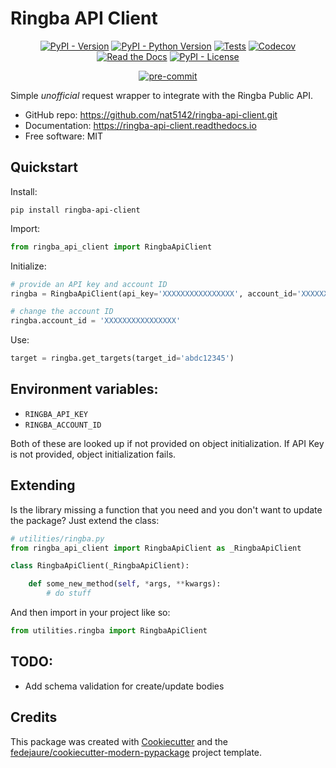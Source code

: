 
# Ringba API Client


<div align="center">

[![PyPI - Version](https://img.shields.io/pypi/v/ringba-api-client.svg)](https://pypi.python.org/pypi/ringba-api-client)
[![PyPI - Python Version](https://img.shields.io/pypi/pyversions/ringba-api-client.svg)](https://pypi.python.org/pypi/ringba-api-client)
[![Tests](https://github.com/nat5142/ringba-api-client/workflows/tests/badge.svg)](https://github.com/nat5142/ringba-api-client/actions?workflow=tests)
[![Codecov](https://codecov.io/gh/nat5142/ringba-api-client/branch/main/graph/badge.svg)](https://codecov.io/gh/nat5142/ringba-api-client)
[![Read the Docs](https://readthedocs.org/projects/ringba-api-client/badge/)](https://ringba-api-client.readthedocs.io/)
[![PyPI - License](https://img.shields.io/pypi/l/ringba-api-client.svg)](https://pypi.python.org/pypi/ringba-api-client)

<!-- [![Black](https://img.shields.io/badge/code%20style-black-000000.svg)](https://github.com/psf/black) -->

[![pre-commit](https://img.shields.io/badge/pre--commit-enabled-brightgreen?logo=pre-commit&logoColor=white)](https://github.com/pre-commit/pre-commit)


</div>


Simple *unofficial* request wrapper to integrate with the Ringba Public API.


* GitHub repo: <https://github.com/nat5142/ringba-api-client.git>
* Documentation: <https://ringba-api-client.readthedocs.io>
* Free software: MIT


## Quickstart

Install:

```shell
pip install ringba-api-client
```

Import:

```python
from ringba_api_client import RingbaApiClient
```

Initialize:

```python
# provide an API key and account ID
ringba = RingbaApiClient(api_key='XXXXXXXXXXXXXXXX', account_id='XXXXXXXXXXXXXXXX')

# change the account ID
ringba.account_id = 'XXXXXXXXXXXXXXXX'
```

Use:

```python
target = ringba.get_targets(target_id='abdc12345')
```


## Environment variables:

- `RINGBA_API_KEY`
- `RINGBA_ACCOUNT_ID`

Both of these are looked up if not provided on object initialization. If API Key is not provided, object initialization fails.


## Extending

Is the library missing a function that you need and you don't want to update the package? Just extend the class:

```python
# utilities/ringba.py
from ringba_api_client import RingbaApiClient as _RingbaApiClient

class RingbaApiClient(_RingbaApiClient):

    def some_new_method(self, *args, **kwargs):
        # do stuff
```

And then import in your project like so:

```python
from utilities.ringba import RingbaApiClient
```


## TODO:

- Add schema validation for create/update bodies


## Credits

This package was created with [Cookiecutter][cookiecutter] and the [fedejaure/cookiecutter-modern-pypackage][cookiecutter-modern-pypackage] project template.

[cookiecutter]: https://github.com/cookiecutter/cookiecutter
[cookiecutter-modern-pypackage]: https://github.com/fedejaure/cookiecutter-modern-pypackage

